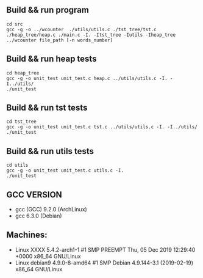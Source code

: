 ## Build && run program
```
cd src
gcc -g -o ../wcounter  ./utils/utils.c ./tst_tree/tst.c ./heap_tree/heap.c ./main.c -I. -Itst_tree -Iutils -Iheap_tree
../wcounter file_path [-n words_number]
```

## Build && run heap tests
```
cd heap_tree
gcc -g -o unit_test unit_test.c heap.c ../utils/utils.c -I. -I../utils/
./unit_test
```

## Build && run tst tests
```
cd tst_tree
gcc -g -o unit_test unit_test.c tst.c ../utils/utils.c -I. -I../utils/
./unit_test
```

## Build && run utils tests
```
cd utils
gcc -g -o unit_test unit_test.c utils.c -I.
./unit_test
```

## GCC VERSION

- gcc (GCC) 9.2.0 (ArchLinux)
- gcc 6.3.0 (Debian)

## Machines:

- Linux XXXX 5.4.2-arch1-1 #1 SMP PREEMPT Thu, 05 Dec 2019 12:29:40 +0000 x86_64 GNU/Linux
- Linux debian9 4.9.0-8-amd64 #1 SMP Debian 4.9.144-3.1 (2019-02-19) x86_64 GNU/Linux
